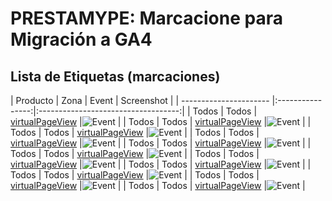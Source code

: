 # PRESTAMYPE: Marcacione para Migración a GA4

## Lista de Etiquetas (marcaciones)

| Producto               | Zona             | Event                               | Screenshot              |
| ---------------------- |:----------------:|:-----------------------------------:|
| Todos                  | Todos            | [virtualPageView](/02-%20Scripts%20Globales/event%20virtualPageView.js)             |![Event](/screenshots/2022-09-23_10h42_06.png "Event")   | 
| Todos                  | Todos            | [virtualPageView](/02-%20Scripts%20Globales/event%20virtualPageView.js)             |![Event](/screenshots/2022-09-23_10h42_06.png "Event")   | 
| Todos                  | Todos            | [virtualPageView](/02-%20Scripts%20Globales/event%20virtualPageView.js)             |![Event](/screenshots/2022-09-23_10h42_06.png "Event")   | 
| Todos                  | Todos            | [virtualPageView](/02-%20Scripts%20Globales/event%20virtualPageView.js)             |![Event](/screenshots/2022-09-23_10h42_06.png "Event")   | 
| Todos                  | Todos            | [virtualPageView](/02-%20Scripts%20Globales/event%20virtualPageView.js)             |![Event](/screenshots/2022-09-23_10h42_06.png "Event")   | 
| Todos                  | Todos            | [virtualPageView](/02-%20Scripts%20Globales/event%20virtualPageView.js)             |![Event](/screenshots/2022-09-23_10h42_06.png "Event")   | 
| Todos                  | Todos            | [virtualPageView](/02-%20Scripts%20Globales/event%20virtualPageView.js)             |![Event](/screenshots/2022-09-23_10h42_06.png "Event")   | 
| Todos                  | Todos            | [virtualPageView](/02-%20Scripts%20Globales/event%20virtualPageView.js)             |![Event](/screenshots/2022-09-23_10h42_06.png "Event")   | 
| Todos                  | Todos            | [virtualPageView](/02-%20Scripts%20Globales/event%20virtualPageView.js)             |![Event](/screenshots/2022-09-23_10h42_06.png "Event")   | 
| Todos                  | Todos            | [virtualPageView](/02-%20Scripts%20Globales/event%20virtualPageView.js)             |![Event](/screenshots/2022-09-23_10h42_06.png "Event")   | 
| Todos                  | Todos            | [virtualPageView](/02-%20Scripts%20Globales/event%20virtualPageView.js)             |![Event](/screenshots/2022-09-23_10h42_06.png "Event")   | 